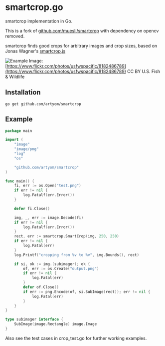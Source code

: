smartcrop.go
============

smartcrop implementation in Go.

This is a fork of [github.com/muesli/smartcrop](https://github.com/muesli/smartcrop) with dependency on opencv removed.

smartcrop finds good crops for arbitrary images and crop sizes, based on Jonas Wagner's [smartcrop.js](https://github.com/jwagner/smartcrop.js)

![Example](./gopher_example.jpg)
Image: [https://www.flickr.com/photos/usfwspacific/8182486789](https://www.flickr.com/photos/usfwspacific/8182486789) CC BY U.S. Fish & Wildlife

## Installation

    go get github.com/artyom/smartcrop

## Example
```go
package main

import (
	"image"
	"image/png"
	"log"
	"os"

	"github.com/artyom/smartcrop"
)

func main() {
	fi, err := os.Open("test.png")
	if err != nil {
		log.Fatalf(err.Error())
	}

	defer fi.Close()

	img, _, err := image.Decode(fi)
	if err != nil {
		log.Fatalf(err.Error())
	}
	rect, err := smartcrop.SmartCrop(img, 250, 250)
	if err != nil {
		log.Fatal(err)
	}
	log.Printf("cropping from %v to %v", img.Bounds(), rect)

	if si, ok := img.(subimager); ok {
		of, err := os.Create("output.png")
		if err != nil {
			log.Fatal(err)
		}
		defer of.Close()
		if err := png.Encode(of, si.SubImage(rect)); err != nil {
			log.Fatal(err)
		}
	}
}

type subimager interface {
	SubImage(image.Rectangle) image.Image
}
```

Also see the test cases in crop_test.go for further working examples.
